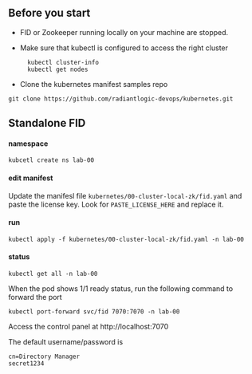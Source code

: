 ## Before you start
* FID or Zookeeper running locally on your machine are stopped.
* Make sure that kubectl is configured to access the right cluster

        kubectl cluster-info
        kubectl get nodes

* Clone the kubernetes manifest samples repo
```
git clone https://github.com/radiantlogic-devops/kubernetes.git
```
## Standalone FID
#### namespace
```
kubcetl create ns lab-00
```
#### edit manifest
Update the manifesl file `kubernetes/00-cluster-local-zk/fid.yaml` and paste the license key. Look for `PASTE_LICENSE_HERE` and replace it.

#### run
```
kubectl apply -f kubernetes/00-cluster-local-zk/fid.yaml -n lab-00
```
#### status
```
kubectl get all -n lab-00
```
When the pod shows 1/1 ready status, run the following command to forward the port

```
kubectl port-forward svc/fid 7070:7070 -n lab-00
```
Access the control panel at http://localhost:7070

The default username/password is

    cn=Directory Manager
    secret1234
